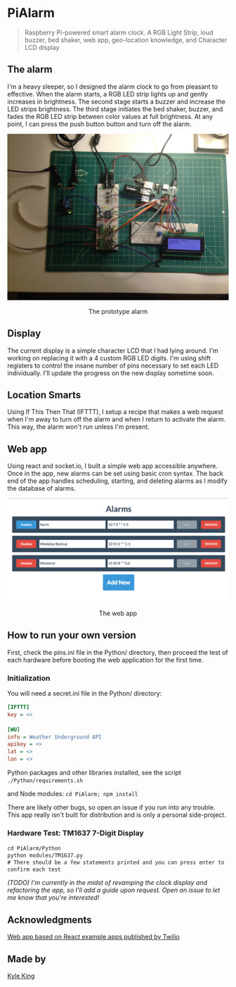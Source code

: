 # PiAlarm
> Raspberry Pi-powered smart alarm clock. A RGB Light Strip, loud buzzer, bed shaker, web app, geo-location knowledge, and Character LCD display

## The alarm

I'm a heavy sleeper, so I designed the alarm clock to go from pleasant to effective. When the alarm starts, a RGB LED strip lights up and gently increases in brightness. The second stage starts a buzzer and increase the LED strips brightness. The third stage initiates the bed shaker, buzzer, and fades the RGB LED strip between color values at full brightness. At any point, I can press the push button button and turn off the alarm.

<p align="center">
  <img width="550" height=auto src="./README/cover.jpg" alt="above view">
</p>
<p align="center">The prototype alarm</p>

## Display

The current display is a simple character LCD that I had lying around. I'm working on replacing it with a 4 custom RGB LED digits. I'm using shift registers to control the insane number of pins necessary to set each LED individually. I'll update the progress on the new display sometime soon.

## Location Smarts

Using If This Then That (IFTTT), I setup a recipe that makes a web request when I'm away to turn off the alarm and when I return to activate the alarm. This way, the alarm won't run unless I'm present.

## Web app

Using react and socket.io, I built a simple web app accessible anywhere. Once in the app, new alarms can be set using basic cron syntax. The back end of the app handles scheduling, starting, and deleting alarms as I modify the database of alarms.

<p align="center">
  <img width="550" height=auto src="./README/webapp.png" alt="web app">
</p>
<p align="center">The web app</p>

## How to run your own version

First, check the pins.ini file in the Python/ directory, then proceed the test of each hardware before booting the web application for the first time.

### Initialization

You will need a secret.ini file in the Python/ directory:

```ini
[IFTTT]
key = <>

[WU]
info = Weather Underground API
apikey = <>
lat = <>
lon = <>
```

Python packages and other libraries installed, see the script `./Python/requirements.sh`

and Node modules: `cd PiAlarm; npm install`

There are likely other bugs, so open an issue if you run into any trouble. This app really isn't built for distribution and is only a personal side-project.

### Hardware Test: TM1637 7-Digit Display

```
cd PiAlarm/Python
python modules/TM1637.py
# There should be a few statements printed and you can press enter to confirm each test
```


*(TODO) I'm currently in the midst of revamping the clock display and refactoring the app, so I'll add a guide upon request. Open an issue to let me know that you're interested!*



## Acknowledgments

[Web app based on React example apps published by Twilio](https://www.twilio.com/blog/2015/08/setting-up-react-for-es6-with-webpack-and-babel-2.html)

## Made by

[Kyle King](http://kyleking.me)
